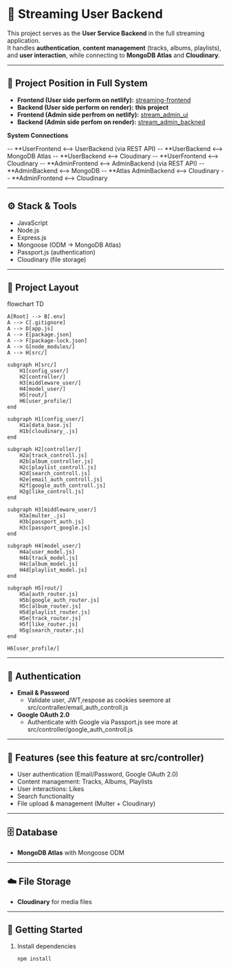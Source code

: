 # 🎵 Streaming User Backend

This project serves as the **User Service Backend** in the full streaming application.  
It handles **authentication**, **content management** (tracks, albums, playlists), and **user interaction**, while connecting to **MongoDB Atlas** and **Cloudinary**.

---

## 🔗 Project Position in Full System

- **Frontend (User side perform on netlify):** [streaming-frontend](https://github.com/sana2912/streaming-frontend.git)  
- **Backend (User side perform on render):** **this project**  
- **Frontend (Admin side perfrom on netlify):** [stream_admin_ui](https://github.com/sana2912/stream_admin_ui.git)  
- **Backend (Admin side perfom on render):** [stream_admin_backned](https://github.com/sana2912/stream_admin_backned.git)  

**System Connections**

-- **UserFrontend <--> UserBackend (via REST API) 
-- **UserBackend <--> MongoDB Atlas 
-- **UserBackend <--> Cloudinary 
-- **UserFrontend <--> Cloudinary 
-- **AdminFrontend <--> AdminBackend (via REST API) 
-- **AdminBackend <--> MongoDB 
-- **Atlas AdminBackend <--> Cloudinary
-- **AdminFrontend <--> Cloudinary

---

## ⚙️ Stack & Tools
- JavaScript  
- Node.js  
- Express.js  
- Mongoose (ODM → MongoDB Atlas)  
- Passport.js (authentication)  
- Cloudinary (file storage)  

---

## 📂 Project Layout
flowchart TD

    A[Root] --> B[.env]
    A --> C[.gitignore]
    A --> D[app.js]
    A --> E[package.json]
    A --> F[package-lock.json]
    A --> G[node_modules/]
    A --> H[src/]

    subgraph H[src/]
        H1[config_user/]
        H2[controller/]
        H3[middleware_user/]
        H4[model_user/]
        H5[rout/]
        H6[user_profile/]
    end

    subgraph H1[config_user/]
        H1a[data_base.js]
        H1b[cloudinary_.js]
    end

    subgraph H2[controller/]
        H2a[track_controll.js]
        H2b[album_controller.js]
        H2c[playlist_controll.js]
        H2d[search_controll.js]
        H2e[email_auth_controll.js]
        H2f[google_auth_controll.js]
        H2g[like_controll.js]
    end

    subgraph H3[middleware_user/]
        H3a[multer_.js]
        H3b[passport_auth.js]
        H3c[passport_google.js]
    end

    subgraph H4[model_user/]
        H4a[user_model.js]
        H4b[track_model.js]
        H4c[album_model.js]
        H4d[playlist_model.js]
    end

    subgraph H5[rout/]
        H5a[auth_router.js]
        H5b[google_auth_router.js]
        H5c[album_router.js]
        H5d[playlist_router.js]
        H5e[track_router.js]
        H5f[like_router.js]
        H5g[search_router.js]
    end

    H6[user_profile/]


---

## 🔑 Authentication
- **Email & Password**  
  - Validate user, JWT,respose as cookies seemore at src/contraller/email_auth_controll.js
- **Google OAuth 2.0**  
  - Authenticate with Google via Passport.js see more at src/controller/google_auth_controll.js

---

## 🚀 Features (see this feature at src/controller)
- User authentication (Email/Password, Google OAuth 2.0)  
- Content management: Tracks, Albums, Playlists  
- User interactions: Likes  
- Search functionality  
- File upload & management (Multer + Cloudinary)  

---

## 🗄️ Database
- **MongoDB Atlas** with Mongoose ODM  

---

## ☁️ File Storage
- **Cloudinary** for media files  

---

## 🏁 Getting Started

1. Install dependencies  
   ```bash
   npm install

